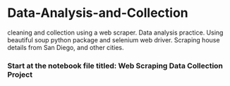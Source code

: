 # Data-Analysis-and-Collection
cleaning and collection using a web scraper. Data analysis practice. Using beautiful soup python package and selenium web driver. 
Scraping house details from San Diego, and other cities.
### Start at the notebook file titled: Web Scraping Data Collection Project
